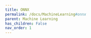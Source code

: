 ```yaml
---
title: ONNX
permalink: /docs/MachineLearning#onnx
parent: Machine Learning
has_children: False
nav_order: 1
---
```

